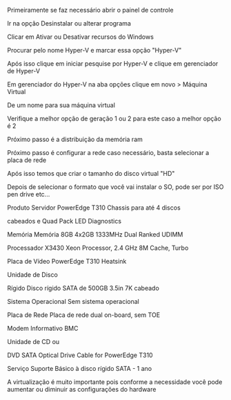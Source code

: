 Primeiramente se faz necessário abrir o painel de controle

Ir na opção Desinstalar ou alterar programa

Clicar em Ativar ou Desativar recursos do Windows

Procurar pelo nome Hyper-V e marcar essa opção "Hyper-V"

Após isso clique em iniciar pesquise por Hyper-V e clique em gerenciador de Hyper-V

Em gerenciador do Hyper-V na aba opções clique em novo > Máquina Virtual

De um nome para sua máquina virtual

Verifique a melhor opção de geração 1 ou 2 para este caso a melhor opção é 2

Próximo passo é a distribuição da memória ram

Próximo passo é configurar a rede caso necessário, basta selecionar a placa de rede

Após isso temos que criar o tamanho do disco virtual "HD"

Depois de selecionar o formato que você vai instalar o SO, pode ser por ISO pen drive etc...





Produto Servidor PowerEdge T310 Chassis para até 4 discos

cabeados e Quad Pack LED Diagnostics

Memória Memória 8GB 4x2GB 1333MHz Dual Ranked UDIMM

Processador X3430 Xeon Processor, 2.4 GHz 8M Cache, Turbo

Placa de Vídeo PowerEdge T310 Heatsink

Unidade de Disco

Rígido Disco rígido SATA de 500GB 3.5in 7K cabeado

Sistema Operacional Sem sistema operacional

Placa de Rede Placa de rede dual on-board, sem TOE

Modem Informativo BMC

Unidade de CD ou

DVD SATA Optical Drive Cable for PowerEdge T310

Serviço Suporte Básico à disco rígido SATA - 1 ano



A virtualização é muito importante pois conforme a necessidade você pode aumentar ou diminuir as configurações do hardware

